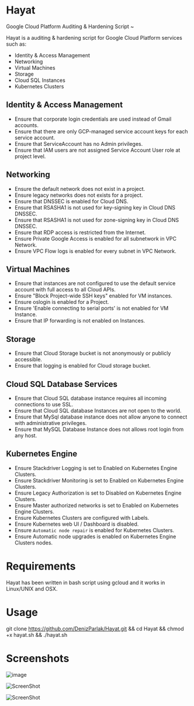 # Hayat

Google Cloud Platform Auditing &amp; Hardening Script ~

Hayat is a auditing & hardening script for Google Cloud Platform services such as:

- Identity & Access Management
- Networking
- Virtual Machines
- Storage
- Cloud SQL Instances
- Kubernetes Clusters

## Identity & Access Management
- Ensure that corporate login credentials are used instead of Gmail accounts.
- Ensure that there are only GCP-managed service account keys for each service account.
- Ensure that ServiceAccount has no Admin privileges.
- Ensure that IAM users are not assigned Service Account User role at project level.

## Networking
- Ensure the default network does not exist in a project.
- Ensure legacy networks does not exists for a project.
- Ensure that DNSSEC is enabled for Cloud DNS.
- Ensure that RSASHA1 is not used for key-signing key in Cloud DNS DNSSEC.
- Ensure that RSASHA1 is not used for zone-signing key in Cloud DNS DNSSEC.
- Ensure that RDP access is restricted from the Internet.
- Ensure Private Google Access is enabled for all subnetwork in VPC Network.
- Ensure VPC Flow logs is enabled for every subnet in VPC Network.

## Virtual Machines
- Ensure that instances are not configured to use the default service account with full access to all Cloud APIs.
- Ensure "Block Project-wide SSH keys" enabled for VM instances.
- Ensure oslogin is enabled for a Project.
- Ensure 'Enable connecting to serial ports' is not enabled for VM Instance.
- Ensure that IP forwarding is not enabled on Instances.

## Storage
- Ensure that Cloud Storage bucket is not anonymously or publicly accessible.
- Ensure that logging is enabled for Cloud storage bucket.

## Cloud SQL Database Services
- Ensure that Cloud SQL database instance requires all incoming connections to use SSL.
- Ensure that Cloud SQL database Instances are not open to the world.
- Ensure that MySql database instance does not allow anyone to connect with administrative privileges.
- Ensure that MySQL Database Instance does not allows root login from any host.

## Kubernetes Engine
- Ensure Stackdriver Logging is set to Enabled on Kubernetes Engine Clusters.
- Ensure Stackdriver Monitoring is set to Enabled on Kubernetes Engine Clusters.
- Ensure Legacy Authorization is set to Disabled on Kubernetes Engine Clusters.
- Ensure Master authorized networks is set to Enabled on Kubernetes Engine Clusters.
- Ensure Kubernetes Clusters are configured with Labels.
- Ensure Kubernetes web UI / Dashboard is disabled.
- Ensure `Automatic node repair` is enabled for Kubernetes Clusters.
- Ensure Automatic node upgrades is enabled on Kubernetes Engine Clusters nodes.

# Requirements

Hayat has been written in bash script using gcloud and it works in Linux/UNIX and OSX.

# Usage

git clone https://github.com/DenizParlak/Hayat.git && cd Hayat && chmod +x hayat.sh && ./hayat.sh

# Screenshots

![image](https://i.hizliresim.com/lqLbBX.jpg)

![ScreenShot](https://i.hizliresim.com/lqLbBX.jpg)

![ScreenShot](https://i.hizliresim.com/4jDGRL.jpg)
